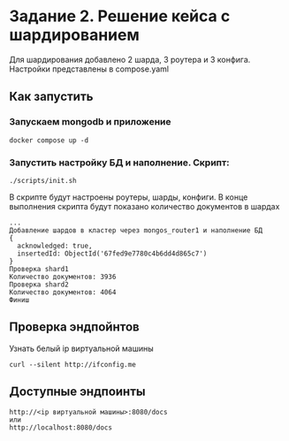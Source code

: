 # Задание 2. Решение кейса с шардированием

Для шардирования добавлено 2 шарда, 3 роутера и 3 конфига. Настройки представлены в compose.yaml

## Как запустить


### Запускаем mongodb и приложение

```shell
docker compose up -d
```


### Запустить настройку БД и наполнение. Скрипт:
```shell
./scripts/init.sh
```

В скрипте будут настроены роутеры, шарды, конфиги. В конце выполнения скрипта будут показано количество документов в шардах
```shell
...
Добавление шардов в кластер через mongos_router1 и наполнение БД
{
  acknowledged: true,
  insertedId: ObjectId('67fed9e7780c4b6dd4d865c7')
}
Проверка shard1
Количество документов: 3936
Проверка shard2
Количество документов: 4064
Финиш
```

## Проверка эндпойнтов

Узнать белый ip виртуальной машины

```shell
curl --silent http://ifconfig.me
```

## Доступные эндпоинты
```
http://<ip виртуальной машины>:8080/docs
или
http://localhost:8080/docs
```